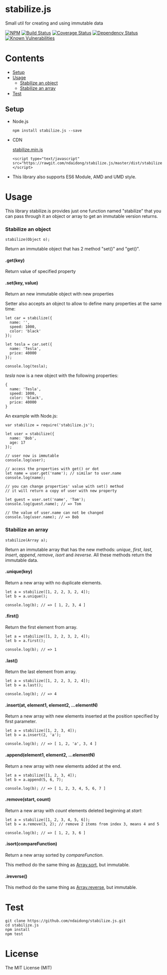 # stabilize.js
Small util for creating and using immutable data

[![NPM](https://badge.fury.io/js/stabilize.js.svg)](https://badge.fury.io/js/stabilize.js)
[![Build Status](https://travis-ci.org/ndaidong/stabilize.js.svg?branch=master)](https://travis-ci.org/ndaidong/stabilize.js)
[![Coverage Status](https://coveralls.io/repos/github/ndaidong/stabilize.js/badge.svg?branch=master)](https://coveralls.io/github/ndaidong/stabilize.js?branch=master)
[![Dependency Status](https://gemnasium.com/badges/github.com/ndaidong/stabilize.js.svg)](https://gemnasium.com/github.com/ndaidong/stabilize.js)
[![Known Vulnerabilities](https://snyk.io/test/npm/stabilize.js/badge.svg)](https://snyk.io/test/npm/stabilize.js)


# Contents

* [Setup](#setup)
* [Usage](#usage)
  * [Stabilize an object](#stabilize-an-object)
  * [Stabilize an array](#stabilize-an-array)
* [Test](#test)


## Setup

- Node.js

  ```
  npm install stabilize.js --save
  ```

- CDN

  [stabilize.min.js](https://rawgit.com/ndaidong/stabilize.js/master/dist/stabilize.min.js)

  ```
  <script type="text/javascript" src="https://rawgit.com/ndaidong/stabilize.js/master/dist/stabilize.min.js"></script>
  ```

- This library also supports ES6 Module, AMD and UMD style.


# Usage

This library stabilize.is provides just one function named "stabilize" that you can pass through it an object or array to get an immutable version returns.


### Stabilize an object

```
stabilize(Object o);
```

Return an immutable object that has 2 method "set()" and "get()".

#### .get(key)

Return value of specified property

#### .set(key, value)

Return an new immutable object with new properties

Setter also accepts an object to allow to define many properties at the same time:

```
let car = stabilize({
  name: '',
  speed: 1000,
  color: 'black'
});

let tesla = car.set({
  name: 'Tesla',
  price: 40000
});

console.log(tesla);
```

*tesla* now is a new object with the following properties:

```
{
  name: 'Tesla',
  speed: 1000,
  color: 'black',
  price: 40000
}
```


An example with Node.js:

```
var stabilize = require('stabilize.js');

let user = stabilize({
  name: 'Bob',
  age: 17
});

// user now is immutable
console.log(user);

// access the properties with get() or dot
let name = user.get('name'); // similar to user.name
console.log(name);

// you can change properties' value with set() method
// it will return a copy of user with new property

let guest = user.set('name', 'Tom');
console.log(guest.name); // => Tom

// the value of user.name can not be changed
console.log(user.name); // => Bob
```

### Stabilize an array

```
stabilize(Array a);
```

Return an immutable array that has the new methods: *unique*, *first*, *last*, *insert*, *append*, *remove*, *isort* and *ireverse*. All these methods return the immutable data.


#### .unique(key)

Return a new array with no duplicate elements.

```
let a = stabilize([1, 2, 2, 3, 2, 4]);
let b = a.unique();

console.log(b); // => [ 1, 2, 3, 4 ]
```

#### .first()

Return the first element from array.

```
let a = stabilize([1, 2, 2, 3, 2, 4]);
let b = a.first();

console.log(b); // => 1
```

#### .last()

Return the last element from array.

```
let a = stabilize([1, 2, 2, 3, 2, 4]);
let b = a.last();

console.log(b); // => 4
```

#### .insert(at, element1, element2, ...elementN)

Return a new array with new elements inserted at the position specified by first parameter.

```
let a = stabilize([1, 2, 3, 4]);
let b = a.insert(2, 'a');

console.log(b); // => [ 1, 2, 'a', 3, 4 ]
```

#### .append(element1, element2, ...elementN)

Return a new array with new elements added at the end.

```
let a = stabilize([1, 2, 3, 4]);
let b = a.append(5, 6, 7);

console.log(b); // => [ 1, 2, 3, 4, 5, 6, 7 ]
```

#### .remove(start, count)

Return a new array with *count* elements deleted beginning at *start*:

```
let a = stabilize([1, 2, 3, 4, 5, 6]);
let b = a.remove(3, 2); // remove 2 items from index 3, means 4 and 5

console.log(b); // => [ 1, 2, 3, 6 ]
```

#### .isort(compareFunction)

Return a new array sorted by *compareFunction*.

This method do the same thing as [Array.sort](https://developer.mozilla.org/en-US/docs/Web/JavaScript/Reference/Global_Objects/Array/sort), but immutable.


#### .ireverse()

This method do the same thing as [Array.reverse](https://developer.mozilla.org/en-US/docs/Web/JavaScript/Reference/Global_Objects/Array/reverse), but immutable.



# Test

```
git clone https://github.com/ndaidong/stabilize.js.git
cd stabilize.js
npm install
npm test
```


# License

The MIT License (MIT)
